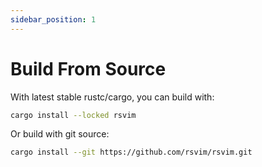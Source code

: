 ```yaml
---
sidebar_position: 1
---
```


# Build From Source

With latest stable rustc/cargo, you can build with:

```bash
cargo install --locked rsvim
```

Or build with git source:

```bash
cargo install --git https://github.com/rsvim/rsvim.git
```
